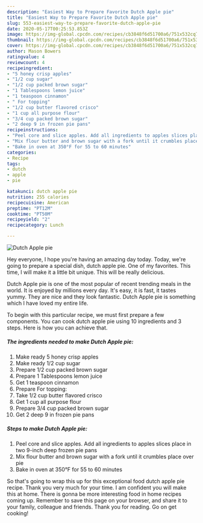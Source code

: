 ```yaml
---
description: "Easiest Way to Prepare Favorite Dutch Apple pie"
title: "Easiest Way to Prepare Favorite Dutch Apple pie"
slug: 553-easiest-way-to-prepare-favorite-dutch-apple-pie
date: 2020-05-17T00:25:53.853Z
image: https://img-global.cpcdn.com/recipes/cb3848f6d51700a6/751x532cq70/dutch-apple-pie-recipe-main-photo.jpg
thumbnail: https://img-global.cpcdn.com/recipes/cb3848f6d51700a6/751x532cq70/dutch-apple-pie-recipe-main-photo.jpg
cover: https://img-global.cpcdn.com/recipes/cb3848f6d51700a6/751x532cq70/dutch-apple-pie-recipe-main-photo.jpg
author: Mason Bowers
ratingvalue: 4
reviewcount: 4
recipeingredient:
- "5 honey crisp apples"
- "1/2 cup sugar"
- "1/2 cup packed brown sugar"
- "1 Tablespoons lemon juice"
- "1 teaspoon cinnamon"
- " For topping"
- "1/2 cup butter flavored crisco"
- "1 cup all purpose flour"
- "3/4 cup packed brown sugar"
- "2 deep 9 in frozen pie pans"
recipeinstructions:
- "Peel core and slice apples. Add all ingredients to apples slices place in two 9-inch deep frozen pie pans"
- "Mix flour butter and brown sugar with a fork until it crumbles place over pie"
- "Bake in oven at 350°F for 55 to 60 minutes"
categories:
- Recipe
tags:
- dutch
- apple
- pie

katakunci: dutch apple pie 
nutrition: 255 calories
recipecuisine: American
preptime: "PT12M"
cooktime: "PT50M"
recipeyield: "2"
recipecategory: Lunch

---
```



![Dutch Apple pie](https://img-global.cpcdn.com/recipes/cb3848f6d51700a6/751x532cq70/dutch-apple-pie-recipe-main-photo.jpg)

Hey everyone, I hope you're having an amazing day today. Today, we're going to prepare a special dish, dutch apple pie. One of my favorites. This time, I will make it a little bit unique. This will be really delicious.



Dutch Apple pie is one of the most popular of recent trending meals in the world. It is enjoyed by millions every day. It's easy, it is fast, it tastes yummy. They are nice and they look fantastic. Dutch Apple pie is something which I have loved my entire life.


To begin with this particular recipe, we must first prepare a few components. You can cook dutch apple pie using 10 ingredients and 3 steps. Here is how you can achieve that.

##### The ingredients needed to make Dutch Apple pie:

1. Make ready 5 honey crisp apples
1. Make ready 1/2 cup sugar
1. Prepare 1/2 cup packed brown sugar
1. Prepare 1 Tablespoons lemon juice
1. Get 1 teaspoon cinnamon
1. Prepare  For topping:
1. Take 1/2 cup butter flavored crisco
1. Get 1 cup all purpose flour
1. Prepare 3/4 cup packed brown sugar
1. Get 2 deep 9 in frozen pie pans




##### Steps to make Dutch Apple pie:

1. Peel core and slice apples. Add all ingredients to apples slices place in two 9-inch deep frozen pie pans
1. Mix flour butter and brown sugar with a fork until it crumbles place over pie
1. Bake in oven at 350°F for 55 to 60 minutes




So that's going to wrap this up for this exceptional food dutch apple pie recipe. Thank you very much for your time. I am confident you will make this at home. There is gonna be more interesting food in home recipes coming up. Remember to save this page on your browser, and share it to your family, colleague and friends. Thank you for reading. Go on get cooking!
